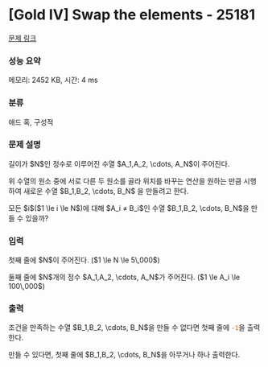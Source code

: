 # [Gold IV] Swap the elements - 25181 

[문제 링크](https://www.acmicpc.net/problem/25181) 

### 성능 요약

메모리: 2452 KB, 시간: 4 ms

### 분류

애드 혹, 구성적

### 문제 설명

<p>길이가 $N$인 정수로 이루어진 수열 $A_1,A_2, \cdots, A_N$이 주어진다. </p>

<p>위 수열의 원소 중에 서로 다른 두 원소를 골라 위치를 바꾸는 연산을 원하는 만큼 시행하여 새로운 수열 $B_1,B_2, \cdots, B_N$ 을 만들려고 한다.</p>

<p>모든 $i$($1 \le i \le N$)에 대해 $A_i ≠ B_i$인 수열 $B_1,B_2, \cdots, B_N$을 만들 수 있을까?</p>

### 입력 

 <p>첫째 줄에 $N$이 주어진다. ($1 \le N \le 5\,000$)</p>

<p>둘째 줄에 $N$개의 정수 $A_1,A_2, \cdots, A_N$가 주어진다. ($1 \le A_i \le 100\,000$)</p>

### 출력 

 <p>조건을 만족하는 수열 $B_1,B_2, \cdots, B_N$을 만들 수 없다면 첫째 줄에 <span style="color:#d35400;"><code>-1</code></span>을 출력한다.</p>

<p>만들 수 있다면, 첫째 줄에 $B_1,B_2, \cdots, B_N$을 아무거나 하나 출력한다.</p>

